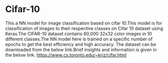 # Cifar-10
This a NN model for image classification based on cifar 10.This model is for classification of images to
their respective classes on Cifar 10 dataset using Keras.The CIFAR-10
dataset contains 60,000 32x32 color images in 10 different classes.The
NN model here is trained on a specific number of epochs to get the best
efficiency and high accuracy.
The dataset can be downloaded from the below link.Brief insights and information is given in the below link.
https://www.cs.toronto.edu/~kriz/cifar.html

